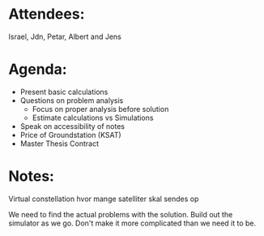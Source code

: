 # Attendees:
Israel, Jdn, Petar, Albert and Jens

# Agenda:

- Present basic calculations
- Questions on problem analysis
	- Focus on proper analysis before solution
	- Estimate calculations vs Simulations
- Speak on accessibility of notes
- Price of Groundstation (KSAT)
- Master Thesis Contract

# Notes:

Virtual constellation 
hvor mange satelliter skal sendes op 

We need to find the actual problems with the solution. 
Build out the simulator as we go. Don't make it more complicated than we need it to be. 




